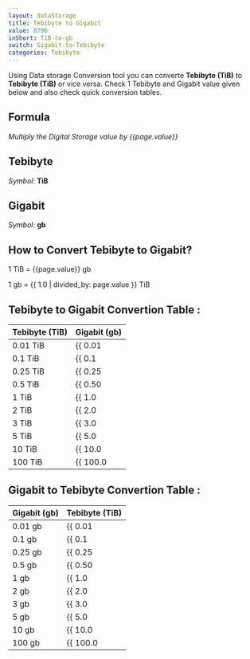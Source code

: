 ```yaml
---
layout: dataStorage
title: Tebibyte to Gigabit
value: 8796
inShort: TiB-to-gb
switch: Gigabit-to-Tebibyte
categories: Tebibyte
---
```


Using Data storage Conversion tool you can converte **Tebibyte (TiB)** to **Tebibyte (TiB)** or vice versa. Check 1 Tebibyte and Gigabit value given below and also check quick conversion tables.

## Formula
*Multiply the Digital Storage value by {{page.value}}*

## Tebibyte
*Symbol:* **TiB**

## Gigabit
*Symbol:* **gb**

## How to Convert Tebibyte to Gigabit?

1 TiB = {{page.value}} gb

1 gb = {{ 1.0 | divided_by: page.value }} TiB


## Tebibyte to Gigabit Convertion Table :

| Tebibyte (TiB) | Gigabit (gb) |
| ---- | ---- |
| 0.01 TiB | {{ 0.01 | times: page.value | round: 12 }} gb |
| 0.1 TiB | {{ 0.1 | times: page.value | round: 12 }} gb |
| 0.25 TiB | {{ 0.25 | times: page.value | round: 12 }} gb |
| 0.5 TiB | {{ 0.50 | times: page.value | round: 12 }} gb |
| 1 TiB | {{ 1.0 | times: page.value | round: 12 }} gb |
| 2 TiB | {{ 2.0 | times: page.value | round: 12 }} gb |
| 3 TiB | {{ 3.0 | times: page.value | round: 12 }} gb |
| 5 TiB | {{ 5.0 | times: page.value | round: 12 }} gb |
| 10 TiB | {{ 10.0 | times: page.value | round: 12 }} gb |
| 100 TiB | {{ 100.0 | times: page.value | round: 12 }} gb |

## Gigabit to Tebibyte Convertion Table :

| Gigabit (gb) | Tebibyte (TiB) |
| ---- | ---- |
| 0.01 gb | {{ 0.01 | divided_by: page.value | round: 12 }} TiB |
| 0.1 gb | {{ 0.1 | divided_by: page.value | round: 12 }} TiB |
| 0.25 gb | {{ 0.25 | divided_by: page.value | round: 12 }} TiB |
| 0.5 gb | {{ 0.50 | divided_by: page.value | round: 12 }} TiB |
| 1 gb | {{ 1.0 | divided_by: page.value | round: 12 }} TiB |
| 2 gb | {{ 2.0 | divided_by: page.value | round: 12 }} TiB |
| 3 gb | {{ 3.0 | divided_by: page.value | round: 12 }} TiB |
| 5 gb | {{ 5.0 | divided_by: page.value | round: 12 }} TiB |
| 10 gb | {{ 10.0 | divided_by: page.value | round: 12 }} TiB |
| 100 gb | {{ 100.0 | divided_by: page.value | round: 12 }} TiB |


<script>
document.getElementById('selectInput')[17].selected = true
document.getElementById('selectOutput')[10].selected = true
</script>
